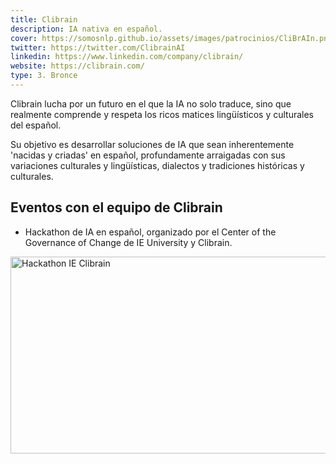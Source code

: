 ```yaml
---
title: Clibrain
description: IA nativa en español.
cover: https://somosnlp.github.io/assets/images/patrocinios/CliBrAIn.png
twitter: https://twitter.com/ClibrainAI
linkedin: https://www.linkedin.com/company/clibrain/
website: https://clibrain.com/
type: 3. Bronce
---
```


Clibrain lucha por un futuro en el que la IA no solo traduce, sino que realmente comprende y respeta los ricos matices lingüísticos y culturales del español.

Su objetivo es desarrollar soluciones de IA que sean inherentemente 'nacidas y criadas' en español, profundamente arraigadas con sus variaciones culturales y lingüísticas, dialectos y tradiciones históricas y culturales.

## Eventos con el equipo de Clibrain

- Hackathon de IA en español, organizado por el Center of the Governance of Change de IE University y Clibrain.

<div class="flex justify-center">
    <a href="https://www.ie.edu/es/universidad/noticias-eventos/noticias/neural-nomads-ganador-hackaton-ia-espanol-ie-university-clibrain/" target="_blank">
        <img src="https://somosnlp.github.io/assets/images/blog/hackathon_ie_clibrain.jpeg" alt="Hackathon IE Clibrain" width="560" height="315" />
    </a>
</div>
